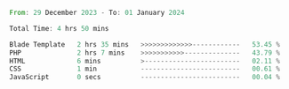 
<!--START_SECTION:waka-->

```rust
From: 29 December 2023 - To: 01 January 2024

Total Time: 4 hrs 50 mins

Blade Template   2 hrs 35 mins   >>>>>>>>>>>>>------------   53.45 %
PHP              2 hrs 7 mins    >>>>>>>>>>>--------------   43.79 %
HTML             6 mins          >------------------------   02.11 %
CSS              1 min           -------------------------   00.61 %
JavaScript       0 secs          -------------------------   00.04 %
```

<!--END_SECTION:waka-->
<!---
Abedmuh/Abedmuh is a ✨ special ✨ repository because its `README.md` (this file) appears on your GitHub profile.
You can click the Preview link to take a look at your changes.
--->
